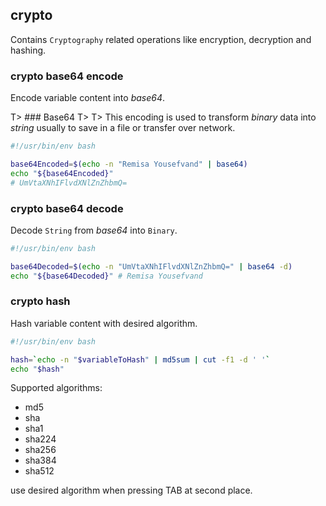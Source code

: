 ## crypto

Contains `Cryptography` related operations like encryption, decryption and hashing.

### crypto base64 encode

Encode variable content into *base64*.

T> ### Base64
T>
T> This encoding is used to transform *binary* data into *string* usually to save in a file or transfer over network.

```bash
#!/usr/bin/env bash

base64Encoded=$(echo -n "Remisa Yousefvand" | base64)
echo "${base64Encoded}"
# UmVtaXNhIFlvdXNlZnZhbmQ=
```

### crypto base64 decode

Decode `String` from *base64* into `Binary`.

```bash
#!/usr/bin/env bash

base64Decoded=$(echo -n "UmVtaXNhIFlvdXNlZnZhbmQ=" | base64 -d)
echo "${base64Decoded}" # Remisa Yousefvand
```

### crypto hash

Hash variable content with desired algorithm.

```bash
#!/usr/bin/env bash

hash=`echo -n "$variableToHash" | md5sum | cut -f1 -d ' '`
echo "$hash"
```

Supported algorithms:

- md5
- sha
- sha1
- sha224
- sha256
- sha384
- sha512

use desired algorithm when pressing TAB at second place.